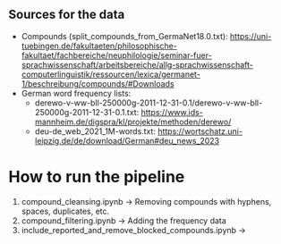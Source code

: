 ## Sources for the data 

- Compounds (split_compounds_from_GermaNet18.0.txt): https://uni-tuebingen.de/fakultaeten/philosophische-fakultaet/fachbereiche/neuphilologie/seminar-fuer-sprachwissenschaft/arbeitsbereiche/allg-sprachwissenschaft-computerlinguistik/ressourcen/lexica/germanet-1/beschreibung/compounds/#Downloads
- German word frequency lists:
    - derewo-v-ww-bll-250000g-2011-12-31-0.1/derewo-v-ww-bll-250000g-2011-12-31-0.1.txt: https://www.ids-mannheim.de/digspra/kl/projekte/methoden/derewo/
    - deu-de_web_2021_1M-words.txt: https://wortschatz.uni-leipzig.de/de/download/German#deu_news_2023


# How to run the pipeline

1. compound_cleansing.ipynb     -> Removing compounds with hyphens, spaces, duplicates, etc.
2. compound_filtering.ipynb     -> Adding the frequency data
3. include_reported_and_remove_blocked_compounds.ipynb      -> 